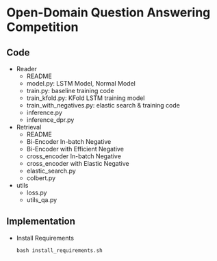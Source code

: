 # Open-Domain Question Answering Competition



## Code

- Reader
  - README
  - model.py: LSTM Model, Normal Model
  - train.py: baseline training code
  - train_kfold.py: KFold LSTM training model
  - train_with_negatives.py: elastic search & training code
  - inference.py
  - inference_dpr.py
- Retrieval
  - README
  - Bi-Encoder In-batch Negative
  - Bi-Encoder with Efficient Negative
  - cross_encoder In-batch Negative
  - cross_encoder with Elastic Negative
  - elastic_search.py
  - colbert.py
- utils
  - loss.py
  - utils_qa.py



## Implementation

- Install Requirements

  ```py
  bash install_requirements.sh
  ```

